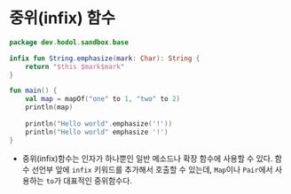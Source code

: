 # 중위(infix) 함수

```kotlin
package dev.hodol.sandbox.base

infix fun String.emphasize(mark: Char): String {
    return "$this $mark$mark"
}

fun main() {
    val map = mapOf("one" to 1, "two" to 2)
    println(map)
    
    println("Hello world".emphasize('!'))
    println("Hello world" emphasize '!')
}

```

* 중위(infix)함수는 인자가 하나뿐인 일반 메소드나 확장 함수에 사용할 수 있다. 함수 선언부 앞에 `infix` 키워드를 추가해서 호출할 수 있는데, `Map`이나 `Pair`에서 사용하는 `to`가 대표적인 중위함수다.
